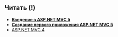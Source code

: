 ## Читать (!)
- **[Введение в ASP.NET MVC 5](https://metanit.com/sharp/mvc5/1.1.php)**
- **[Создание первого приложения ASP.NET MVC 5](https://metanit.com/sharp/mvc5/2.1.php)**
- [ASP.NET MVC 4](http://smarly.net/pro-asp-net-mvc-4)
